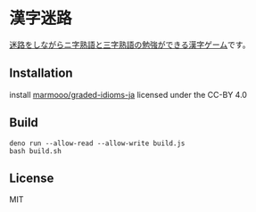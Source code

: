 # 漢字迷路

[迷路をしながらニ字熟語と三字熟語の勉強ができる漢字ゲーム](https://marmooo.github.io/kanji-meiro/)です。

## Installation

install [marmooo/graded-idioms-ja](https://github.com/marmooo/graded-idioms-ja)
licensed under the CC-BY 4.0

## Build

```
deno run --allow-read --allow-write build.js
bash build.sh
```

## License

MIT
